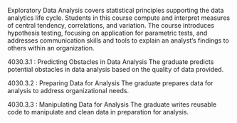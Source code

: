 Exploratory Data Analysis covers statistical principles supporting the data analytics life cycle. Students in this course compute and interpret measures of central tendency, correlations, and variation. The course introduces hypothesis testing, focusing on application for parametric tests, and addresses communication skills and tools to explain an analyst’s findings to others within an organization. 


4030.3.1 : Predicting Obstacles in Data Analysis
The graduate predicts potential obstacles in data analysis based on the quality of data provided.

4030.3.2 : Preparing Data for Analysis
The graduate prepares data for analysis to address organizational needs.

4030.3.3 : Manipulating Data for Analysis
The graduate writes reusable code to manipulate and clean data in preparation for analysis.


